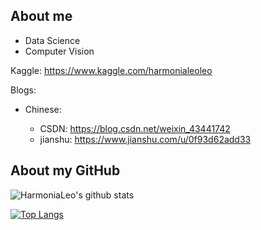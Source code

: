 ## About me
* Data Science
* Computer Vision 

Kaggle: https://www.kaggle.com/harmonialeoleo

Blogs: 

* Chinese: 
  
  * CSDN: https://blog.csdn.net/weixin_43441742
  * jianshu: https://www.jianshu.com/u/0f93d62add33

## About my GitHub
![HarmoniaLeo's github stats](https://github-readme-stats.vercel.app/api?username=HarmoniaLeo&show_icons=true&theme=Gradient)

[![Top Langs](https://github-readme-stats.vercel.app/api/top-langs/?username=HarmoniaLeo)](https://github.com/anuraghazra/github-readme-stats)
